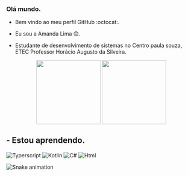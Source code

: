  
   ### Olá mundo. 

- Bem vindo ao meu perfil GitHub  :octocat:.

- Eu sou a Amanda Lima 😊.

- Estudante de desenvolvimento de sistemas no Centro paula souza, ETEC Professor Horácio Augusto da Silveira. 

<div>

<div align ="center" >

<img height ="170em" align ="center" src = "https://github-readme-stats.vercel.app/api?username=LimaAmanda&show_icons=true&theme=synthwave"/> 


<img height ="170em" align ="center" src ="https://github-readme-stats.vercel.app/api/top-langs/?username=limaAmanda&&layout=compact&hide=shell&theme=dark"/>
</div>

## - Estou aprendendo.
  
<div style="display: inline_block"></div>

<img align="center" alt=" Typerscript" src="https://img.shields.io/badge/TypeScript-007ACC?style=for-the-badge&logo=typescript&logoColor=white"/>
  <img align = "center" alt=" Kotlin" src = "https://img.shields.io/badge/Kotlin-0095D5?&style=for-the-badge&logo=kotlin&logoColor=white"/>
<img align = "center" alt=" C#" src = "https://img.shields.io/badge/c%23-%23239120.svg?style=for-the-badge&logo=c-sharp&logoColor=white"/>
 <img align="center" alt=" Html" src="https://img.shields.io/badge/HTML-239120?style=for-the-badge&logo=html5&logoColor=white"/>
 
</div>

![Snake animation](https://github.com/LimaAmanda/LimaAmanda/blob/output/github-contribution-grid-snake.svg)

